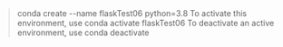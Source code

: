 ## 
> conda create --name flaskTest06 python=3.8
> To activate this environment, use
>       conda activate flaskTest06
> To deactivate an active environment, use
>       conda deactivate
